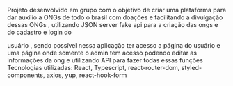 Projeto desenvolvido em grupo com o objetivo de criar uma plataforma para dar auxílio a ONGs de todo o brasil com doações e facilitando a divulgação dessas ONGs , utilizando JSON server fake api para a criação das ongs e do cadastro e login do 

usuário , sendo possível nessa aplicação ter acesso a página do usuário e uma página onde somente o admin tem acesso podendo editar as informações da ong e utilizando API para fazer todas essas funções 
Tecnologias utilizadas: React, Typescript, react-router-dom, styled-components, axios, yup, react-hook-form
